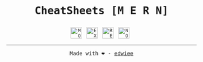 <h1 align="center"><p><samp>CheatSheets [M E R N]</samp></p></h1>

<P align="center">
<code><a href="https://github.com/edwiee/CheatSheets.in/tree/main/MongoDB"><img height="30" alt="MONGO" src="https://cdn.jsdelivr.net/gh/devicons/devicon/icons/mongodb/mongodb-original.svg"></a></code>&nbsp;&nbsp;
<code><a href="https://github.com/edwiee/CheatSheets.in/tree/main/ExpressJS"><img height="30" alt="EXPRESS" src="https://cdn.jsdelivr.net/gh/devicons/devicon/icons/express/express-original.svg"></a></code>&nbsp;&nbsp;
<code><a href="https://github.com/edwiee/CheatSheets.in/tree/main/ReactJS"><img height="30" alt="REACT" src="https://cdn.jsdelivr.net/gh/devicons/devicon/icons/react/react-original.svg"></a></code>&nbsp;&nbsp;
<code><a href ="https://github.com/edwiee/CheatSheets.in/tree/main/NodeJS"><img height="30" alt="NODE" src="https://cdn.jsdelivr.net/gh/devicons/devicon/icons/nodejs/nodejs-original.svg"></a></code>&nbsp;&nbsp;
</P>

----
<p align = "center"><samp>Made with ❤️ - <a href = "https://github.com/edwiee">edwiee</a></samp></p> 

